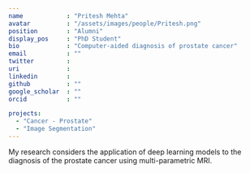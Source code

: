 ```yaml
---
name            : "Pritesh Mehta"
avatar          : "/assets/images/people/Pritesh.png"
position        : "Alumni"
display_pos     : "PhD Student"
bio             : "Computer-aided diagnosis of prostate cancer"
email           : ""
twitter         :
uri             :
linkedin        :
github          : ""
google_scholar  : ""
orcid           : ""

projects:
  - "Cancer - Prostate"
  - "Image Segmentation"
---
```


My research considers the application of deep learning models to the diagnosis of the prostate cancer using multi-parametric MRI.
